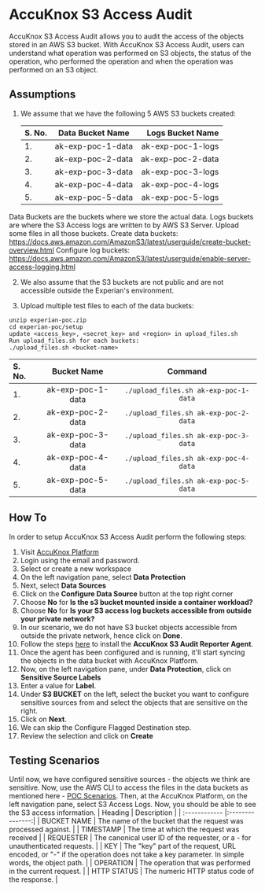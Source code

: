 # AccuKnox S3 Access Audit
AccuKnox S3 Access Audit allows you to audit the access of the objects stored in an AWS S3 bucket.
With AccuKnox S3 Access Audit, users can understand what operation was performed on S3 objects, the status of the operation, who performed the operation and when the operation was performed on an S3 object.
## Assumptions
1. We assume that we have the following 5 AWS S3 buckets created:

    | S. No.  |  Data Bucket Name | Logs Bucket Name  |
    | :------------ |:---------------:| -----:|
    | 1. | ak-exp-poc-1-data | ak-exp-poc-1-logs |
    | 2. | ak-exp-poc-2-data | ak-exp-poc-2-data |
    | 3. | ak-exp-poc-3-data | ak-exp-poc-3-logs |
    | 4. | ak-exp-poc-4-data | ak-exp-poc-4-logs |
    | 5. | ak-exp-poc-5-data | ak-exp-poc-5-logs |
Data Buckets are the buckets where we store the actual data. Logs buckets are where the S3 Access logs are written to by AWS S3 Server. Upload some files in all those buckets.
Create data buckets: https://docs.aws.amazon.com/AmazonS3/latest/userguide/create-bucket-overview.html
Configure log buckets: https://docs.aws.amazon.com/AmazonS3/latest/userguide/enable-server-access-logging.html

2. We also assume that the S3 buckets are not public and are not accessible outside the Experian's environment.

3. Upload multiple test files to each of the data buckets:
```
unzip experian-poc.zip 
cd experian-poc/setup
update <access_key>, <secret_key> and <region> in upload_files.sh
Run upload_files.sh for each buckets:
./upload_files.sh <bucket-name>

```
 | S. No.  |  Bucket Name |  Command  |
 | :------------ |:---------------:|:---------------:|
 | 1. | ak-exp-poc-1-data | `./upload_files.sh ak-exp-poc-1-data` |
 | 2. | ak-exp-poc-2-data | `./upload_files.sh ak-exp-poc-2-data` |
 | 3. | ak-exp-poc-3-data | `./upload_files.sh ak-exp-poc-3-data` |
 | 4. | ak-exp-poc-4-data | `./upload_files.sh ak-exp-poc-4-data` |
 | 5. | ak-exp-poc-5-data | `./upload_files.sh ak-exp-poc-5-data` |
    
## How To
In order to setup AccuKnox S3 Access Audit perform the following steps:

1. Visit [AccuKnox Platform](*)
2. Login using the email and password.
3. Select or create a new workspace
4. On the left navigation pane, select **Data Protection**
5. Next, select **Data Sources**
6. Click on the **Configure Data Source** button at the top right corner
7. Choose **No** for **Is the s3 bucket mounted inside a container workload?**
8. Choose **No** for **Is your S3 access log buckets accessible from outside your private network?**
9. In our scenario, we do not have S3 bucket objects accessible from outside the private network, hence click on **Done**.
10. Follow the steps [here](*) to install the **AccuKnox S3 Audit Reporter Agent**.
11. Once the agent has been configured and is running, it'll start syncing the objects in the data bucket with AccuKnox Platform.
12. Now, on the left navigation pane, under **Data Protection**, click on **Sensitive Source Labels**
13. Enter a value for **Label**.
14. Under **S3 BUCKET** on the left, select the bucket you want to configure sensitive sources from and select the objects that are sensitive on the right.
15. Click on **Next**.
16. We can skip the Configure Flagged Destination step.
17. Review the selection and click on **Create**

## Testing Scenarios
Until now, we have configured sensitive sources - the objects we think are sensitive. Now, use the AWS CLI to access the files in the data buckets as mentioned here - [POC Scenarios](*).
Then, at the AccuKnox Platform, on the left navigation pane, select S3 Access Logs. Now, you should be able to see the S3 access information.
| Heading |  Description |
| :------------ |:---------------:|
| BUCKET NAME | The name of the bucket that the request was processed against. |
| TIMESTAMP | The time at which the request was received |
| REQUESTER | The canonical user ID of the requester, or a - for unauthenticated requests. |
| KEY | The "key" part of the request, URL encoded, or "-" if the operation does not take a key parameter. In simple words, the object path. | 
| OPERATION | The operation that was performed in the current request. | 
| HTTP STATUS | The numeric HTTP status code of the response. |
